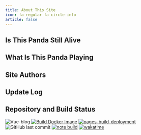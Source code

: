```yaml
---
title: About This Site
icon: fa-regular fa-circle-info
article: false
---
```

## Is This Panda Still Alive

<OnlineOrDead />

## What Is This Panda Playing

<SteamStatus />

## Site Authors

<VPCard
  title="Pysio"
  desc="A lazy panda"
  logo="https://camo.pysio.online/8e8cfaa9cfd831eee6b651dbed9655b95de7bb58/68747470733a2f2f617661746172732e67697468756275736572636f6e74656e742e636f6d2f752f3731323032313633"
  link="https://github.com/pysio2007"
  background="rgba(236, 244, 250)"
/>

<VPCard
  title="NekoXii Strel1zia"
  desc="A little Xi"
  logo="https://camo.pysio.online/f1617691f17f1ed616ec4fc20262efe1d7448a2c/68747470733a2f2f66696c65732e707973696f2e6f6e6c696e652f4176617461722f537472656c317a69612e6a7067"
  link="https://github.com/NekoXii"
  background="rgba(255, 235, 246)"
/>

<VPCard
  title="Ye Qinyun"
  desc="A silly fox"
  logo="https://camo.pysio.online/d889f3b9c82dcae2c4a105169af9da2eec4ca190/68747470733a2f2f617661746172732e67697468756275736572636f6e74656e742e636f6d2f752f313835363633323132"
  link="https://github.com/yxixun1"
  background="rgba(250,236,244,1)"
/>

## Update Log

<GitCommits />

<!-- ## Server Info

<Fastfetch /> -->

## Repository and Build Status
![Vue-blog](https://socialify.git.ci/pysio2007/Vue-blog/image?description=1&descriptionEditable=Pysio%27s%20Home%20%E4%B8%80%E4%B8%AA%E6%B8%A9%E6%9A%96%E7%9A%84%E5%AE%B6&forks=1&language=1&name=1&owner=1&pattern=Circuit%20Board&pulls=1&stargazers=1&theme=Auto)
[![Build Docker Image](https://github.com/pysio2007/Vue-blog/actions/workflows/bulid-docker.yml/badge.svg)](https://github.com/pysio2007/Vue-blog/actions/workflows/bulid-docker.yml)
[![pages-build-deployment](https://github.com/pysio2007/Pysio-FontAwesome/actions/workflows/pages/pages-build-deployment/badge.svg)](https://github.com/pysio2007/Pysio-FontAwesome/actions/workflows/pages/pages-build-deployment)
![GitHub last commit](https://img.shields.io/github/last-commit/pysio2007/Vue-blog?display_timestamp=author)
[![note build](https://github.com/pysio2007/Vue-blog/actions/workflows/bulid-server.yml/badge.svg)](https://github.com/pysio2007/Vue-blog/actions/workflows/bulid-server.yml)
[![wakatime](https://wakatime.com/badge/user/a8344004-6b9a-4a56-8b71-e626b395781c/project/d910a3a5-e3e2-425e-be0f-175d36fa6d19.svg)](https://wakatime.com/badge/user/a8344004-6b9a-4a56-8b71-e626b395781c/project/d910a3a5-e3e2-425e-be0f-175d36fa6d19) 